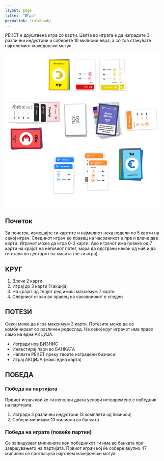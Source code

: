 ```yaml
---
layout: page
title:  "ИГра"
permalink: /rulebook/
---
```


РЕКЕТ е друштвена игра со карти. Целта во играта е да изградите 3 различни индустрии и соберете 10 милиони евра, а со тоа станувате најголемиот македонски могул. 

![Image](/assets/images/table.svg)

## Почеток

За почеток, измешајте ги картите и најмалиот нека подели по 5 карти на секој играч. Следниот играч во правец на часовникот е прв и влече две карти. Играчот може да игра 0-3 карти. Ако играчот има повеќе од 7 карти на крајот на неговиот потег, мора да одстрани некои од нив и да ги стави во центарот на масата (не ги игра).

## КРУГ

1. Влечи 2 карти
2. Играј до 3 карти (1 акција)
3. На крајот од твојот ред имаш максимум 7 карти
4. Следниот играч во правец на часовниокот е следен

## ПОТЕЗИ

Секој може да игра максимум 3 карти. Потезите може да се комбинираат со различен редослед. На секој круг играчот има право само на една АКЦИЈА.
- Изгради нов БИЗНИС
- Инвестирај пари во БАНКАТА
- Наплати РЕКЕТ преку твоите изградени бизниси
- Играј АКЦИЈА (макс една карта)

## ПОБЕДА

### Победа на партијата

Првиот играч кои ќе ги исполни двата услови истовремено е победник на партијата.
1. Изгради 3 различни индустрии (3 комплети од бизниси)
2. Собери минимум 10 милиони во банката

### Победа на играта (повеќе партии)

Се запишуваат милионите кои победникот ги има во банката при завршувањето на партијата. Првиот играч кој ќе собере вкупно 47 милиони се прогласува најголем македонски могул.